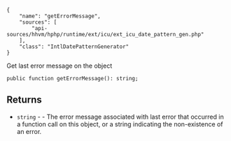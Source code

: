 ``` yamlmeta
{
    "name": "getErrorMessage",
    "sources": [
        "api-sources/hhvm/hphp/runtime/ext/icu/ext_icu_date_pattern_gen.php"
    ],
    "class": "IntlDatePatternGenerator"
}
```




Get last error message on the object







``` Hack
public function getErrorMessage(): string;
```




## Returns




+ ` string ` - - The error message associated with last error that
  occurred in a function call on this object, or a string indicating
  the non-existence of an error.
<!-- HHAPIDOC -->
